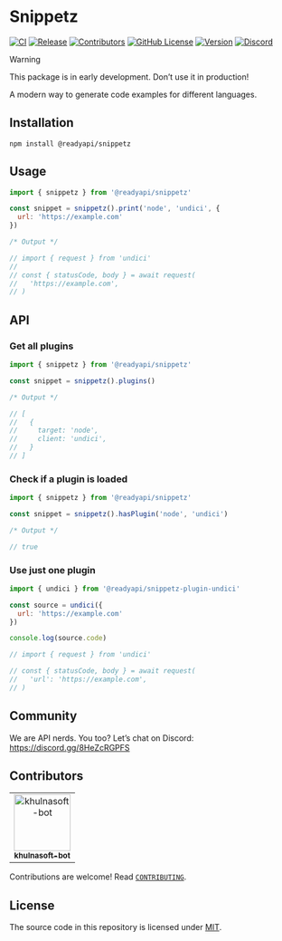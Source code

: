 # Snippetz

[![CI](https://github.com/khulnasoft/readyapi-snippetz/actions/workflows/ci.yml/badge.svg)](https://github.com/khulnasoft/readyapi-snippetz/actions/workflows/ci.yml)
[![Release](https://github.com/khulnasoft/readyapi-snippetz/actions/workflows/release.yml/badge.svg)](https://github.com/khulnasoft/readyapi-snippetz/actions/workflows/release.yml)
[![Contributors](https://img.shields.io/github/contributors/khulnasoft/readyapi-snippetz)](https://github.com/khulnasoft/readyapi-snippetz/graphs/contributors)
[![GitHub License](https://img.shields.io/github/license/khulnasoft/readyapi-snippetz)](https://github.com/khulnasoft/readyapi-snippetz/blob/main/LICENSE)
[![Version](https://img.shields.io/npm/v/%40khulnasoft/readyapi-snippetz)](https://www.npmjs.com/package/@readyapi/snippetz)
[![Discord](https://img.shields.io/discord/1135330207960678410?style=flat&color=5865F2)](https://discord.gg/8HeZcRGPFS)

> [!WARNING]
> This package is in early development. Don’t use it in production!

A modern way to generate code examples for different languages.

## Installation

```
npm install @readyapi/snippetz
```

## Usage

```js
import { snippetz } from '@readyapi/snippetz'

const snippet = snippetz().print('node', 'undici', {
  url: 'https://example.com'
})

/* Output */

// import { request } from 'undici'
//
// const { statusCode, body } = await request(
//   'https://example.com',
// )
```

## API

### Get all plugins

```js
import { snippetz } from '@readyapi/snippetz'

const snippet = snippetz().plugins()

/* Output */

// [
//   {
//     target: 'node',
//     client: 'undici',
//   }
// ]
```

### Check if a plugin is loaded

```js
import { snippetz } from '@readyapi/snippetz'

const snippet = snippetz().hasPlugin('node', 'undici')

/* Output */

// true
```

### Use just one plugin

```js
import { undici } from '@readyapi/snippetz-plugin-undici'

const source = undici({
  url: 'https://example.com'
})

console.log(source.code)

// import { request } from 'undici'

// const { statusCode, body } = await request(
//   'url': 'https://example.com',
// )
```

## Community

We are API nerds. You too? Let’s chat on Discord: <https://discord.gg/8HeZcRGPFS>

## Contributors

<!-- readme: collaborators,contributors -start -->
<table>
<tr>
    <td align="center">
        <a href="https://github.com/khulnasoft-bot">
            <img src="https://avatars.githubusercontent.com/u/43526132?v=4" width="100;" alt="khulnasoft-bot"/>
            <br />
            <sub><b>khulnasoft-bot</b></sub>
        </a>
    </td></tr>
</table>
<!-- readme: collaborators,contributors -end -->

Contributions are welcome! Read [`CONTRIBUTING`](https://github.com/khulnasoft/readyapi-snippetz/blob/main/CONTRIBUTING).

## License

The source code in this repository is licensed under [MIT](https://github.com/khulnasoft/readyapi-snippetz/blob/main/LICENSE).